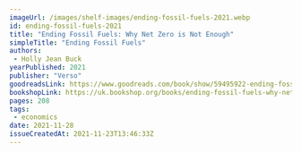 ```yaml
---
imageUrl: /images/shelf-images/ending-fossil-fuels-2021.webp
id: ending-fossil-fuels-2021
title: "Ending Fossil Fuels: Why Net Zero is Not Enough"
simpleTitle: "Ending Fossil Fuels"
authors: 
 - Holly Jean Buck
yearPublished: 2021
publisher: "Verso"
goodreadsLink: https://www.goodreads.com/book/show/59495922-ending-fossil-fuels
bookshopLink: https://uk.bookshop.org/books/ending-fossil-fuels-why-net-zero-is-not-enough/9781839762345
pages: 208
tags: 
 - economics
date: 2021-11-28
issueCreatedAt: 2021-11-23T13:46:33Z
---
```


